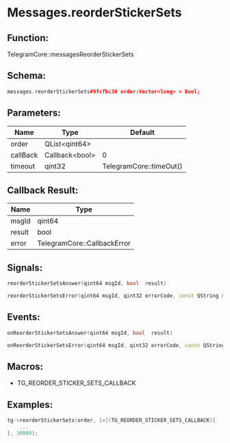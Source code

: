 # Messages.reorderStickerSets

## Function:

TelegramCore::messagesReorderStickerSets

## Schema:

```c++
messages.reorderStickerSets#9fcfbc30 order:Vector<long> = Bool;
```
## Parameters:

|Name|Type|Default|
|----|----|-------|
|order|QList&lt;qint64&gt;||
|callBack|Callback&lt;bool&gt;|0|
|timeout|qint32|TelegramCore::timeOut()|

## Callback Result:

|Name|Type|
|----|----|
|msgId|qint64|
|result|bool|
|error|TelegramCore::CallbackError|

## Signals:

```c++
reorderStickerSetsAnswer(qint64 msgId, bool  result)
```
```c++
reorderStickerSetsError(qint64 msgId, qint32 errorCode, const QString &errorText)
```

## Events:

```c++
onReorderStickerSetsAnswer(qint64 msgId, bool  result)
```
```c++
onReorderStickerSetsError(qint64 msgId, qint32 errorCode, const QString &errorText)
```

## Macros:

* TG_REORDER_STICKER_SETS_CALLBACK

## Examples:

```c++
tg->reorderStickerSets(order, [=](TG_REORDER_STICKER_SETS_CALLBACK){
    ...
}, 30000);
```
